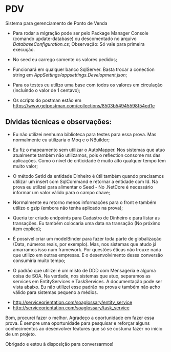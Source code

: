 # PDV
Sistema para gerenciamento de Ponto de Venda


- Para rodar a migração pode ser pelo Package Manager Console (comando update-database) ou descomentado no arquivo *DatabaseConfiguration.cs*;
Observação: Só vale para primeira execução.

- No seed eu carrego somente os valores pedidos; 

- Funcionará em qualquer banco SqlServer. Basta trocar a conection string em *AppSettings/appsettings.Development.json*;

- Para os testes eu utilizo uma base com todos os valores em circulação (incluíndo o valor de 1 centavo);

- Os scripts do postman estão em https://www.getpostman.com/collections/8503b54945598f54ed1e

## Dívidas técnicas e observações:

- Eu não utilizei nenhuma biblioteca para testes para essa prova. Mas normalmente eu utilizaria o Moq e o NBuilder;

- Eu fiz o mapeamento sem utilizar o AutoMapper. Nos sistemas que atuo atualmente também não utilizamos, pois o reflection consome ms das aplicações. Como o nível de criticidade é muito alto qualquer tempo tem muito valor;

- O método SetId da entidade Dinheiro é útil também quando precisamos utilizar um insert com SqlCommand e retornar a entidade com Id. Na prova eu utilizei para alimentar o Seed - No .NetCore é necessário informar um valor válido para o campo chave;

- Normalmente eu retorno menos informações para o front e também utilizo o gzip (embora não tenha aplicado na prova);

- Queria ter criado endpoints para Cadastro de Dinheiro e para listar as transações. Eu também colocaria uma data na transação (No próximo item explico);

- É possível criar um modelBinder para fazer toda parte de globalização (Data, números reais, por exemplo). Mas, nos sistemas que atudo já amarramos isso num framework. Por questões éticas não trouxe nada que utilizo em outras empresas. E o desenvolvimento dessa conversão consumiria muito tempo;

- O padrão que utilizei é um misto de DDD com Mensageria e alguma coisa de SOA. Na verdade, nos sistemas que atuo, separamos as services em EntityServices e TaskServices. A documentação pode ser vista abaixo. Eu não utilizei esse padrão na prova e também não acho válido para sistemas pequeno a médios. 
* http://serviceorientation.com/soaglossary/entity_service
* http://serviceorientation.com/soaglossary/task_service

Bom, procurei fazer o melhor. Agradeço a oportunidade em fazer essa prova. É sempre uma oportunidade para pesquisar e reforçar alguns conhecimentos ao desenvolver features que só se costuma fazer no início de um projeto.

Obrigado e estou à disposição para conversarmos!
